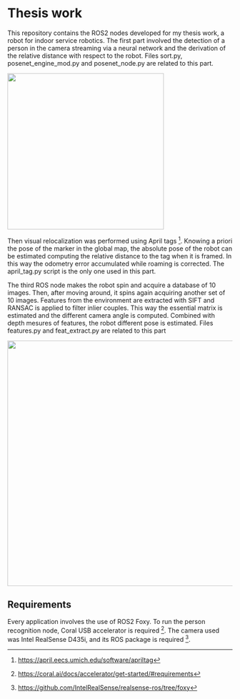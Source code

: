 # Thesis work
This repository contains the ROS2 nodes developed for my thesis work, a robot for indoor service robotics. 
The first part involved the detection of a person in the camera streaming via a neural network and the derivation of the relative distance with respect to the robot. Files sort.py, posenet_engine_mod.py and posenet_node.py are related to this part. 


<img src="https://user-images.githubusercontent.com/85620099/136709801-d85a641a-39d5-4855-a487-3e3ccbc7077f.png" width="350">

Then visual relocalization was performed using April tags [^1]. Knowing a priori the pose of the marker in the global map, the absolute pose of the robot can be estimated computing the relative distance to the tag when it is framed. In this way the odometry error accumulated while roaming is corrected. The april_tag.py script is the only one used in this part.

The third ROS node makes the robot spin and acquire a database of 10 images. Then, after moving around, it spins again acquiring another set of 10 images. Features from the environment are extracted with SIFT and RANSAC is applied to filter inlier couples. This way the essential matrix is estimated and the different camera angle is computed. Combined with depth mesures of features, the robot different pose is estimated. Files features.py and feat_extract.py are related to this part

<img src="https://user-images.githubusercontent.com/85620099/136709807-f9258a8a-a200-4c72-9e02-ffb12fb2188b.png" width="550">

## Requirements
Every application involves the use of ROS2 Foxy. To run the person recognition node, Coral USB accelerator is required [^2]. The camera used was Intel RealSense D435i, and its ROS package is required [^3].


[^1]: https://april.eecs.umich.edu/software/apriltag

[^2]: https://coral.ai/docs/accelerator/get-started/#requirements  

[^3]: https://github.com/IntelRealSense/realsense-ros/tree/foxy
